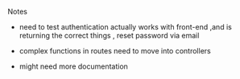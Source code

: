 Notes
* need to test authentication actually works with front-end
    ,and is returning the correct things
    , reset password via email

* complex functions in routes need to move into controllers

* might need more documentation



